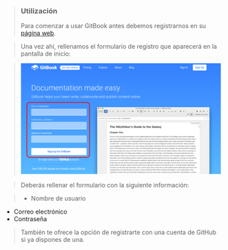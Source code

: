 > ### Utilización
> Para comenzar a usar GitBook antes debemos registrarnos en su [página web](www.gitbook.org).

> Una vez ahí, rellenamos el formulario de registro que aparecerá en la pantalla de inicio:

> ![](../../imagenes/gitbook/registro-git-book.png)

> Deberás rellenar el formulario con la siguiente información:

> * Nombre de usuario
* Correo electrónico
* Contraseña

> También te ofrece la opción de registrarte con una cuenta de GitHub si ya dispones de una.
